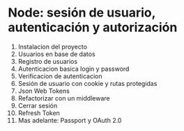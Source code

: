 # Node: sesión de usuario, autenticación y autorización

1. Instalacion del proyecto
2. Usuarios en base de datos
3. Registro de usuarios
4. Autenticacion basica login y password
5. Verificacion de autenticacion
6. Sesión de usuario con cookie y rutas protegidas
7. Json Web Tokens
8. Refactorizar con un middleware
9. Cerrar sesión
10. Refresh Token
11. Mas adelante: Passport y OAuth 2.0